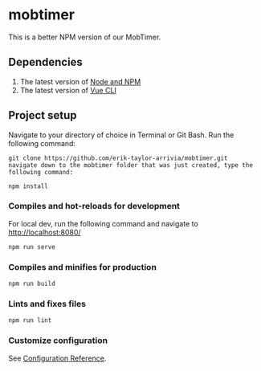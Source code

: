 # mobtimer
This is a better NPM version of our MobTimer.

## Dependencies
1. The latest version of [Node and NPM](https://nodejs.org/en/download/)
2. The latest version of [Vue CLI](https://cli.vuejs.org/#getting-started)

## Project setup
Navigate to your directory of choice in Terminal or Git Bash. Run the following command:

```
git clone https://github.com/erik-taylor-arrivia/mobtimer.git
navigate down to the mobtimer folder that was just created, type the following command:
```

```
npm install
```

### Compiles and hot-reloads for development
For local dev, run the following command and navigate to [http://localhost:8080/](http://localhost:8080/)
```
npm run serve
```

### Compiles and minifies for production
```
npm run build
```

### Lints and fixes files
```
npm run lint
```

### Customize configuration
See [Configuration Reference](https://cli.vuejs.org/config/).
